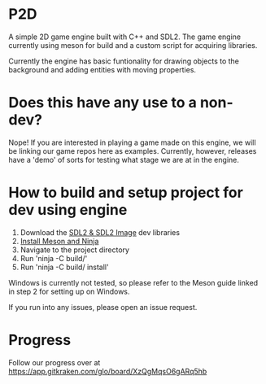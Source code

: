 # P2D
A simple 2D game engine built with C++ and SDL2. The game engine currently using meson for build and a custom script for acquiring libraries.

Currently the engine has basic funtionality for drawing objects to the background and adding entities with moving properties.

# Does this have any use to a non-dev?
Nope! If you are interested in playing a game made on this engine, we will be linking our game repos here as examples. Currently, however, releases have a 'demo' of sorts for testing what stage we are at in the engine.

# How to build and setup project for dev using engine
<ol>
  <li>Download the <a href="https://www.libsdl.org/download-2.0.php">SDL2 & SDL2 Image</a> dev libraries</li>
  <li><a href="https://docs.mesa3d.org/meson.html">Install Meson and Ninja</a></li>
  <li>Navigate to the project directory</li>
  <li>Run 'ninja -C build/'</li>
  <li>Run 'ninja -C build/ install'</li>
</ol>
Windows is currently not tested, so please refer to the Meson guide linked in step 2 for setting up on Windows.


If you run into any issues, please open an issue request.

# Progress
Follow our progress over at https://app.gitkraken.com/glo/board/XzQgMqsO6gARq5hb
